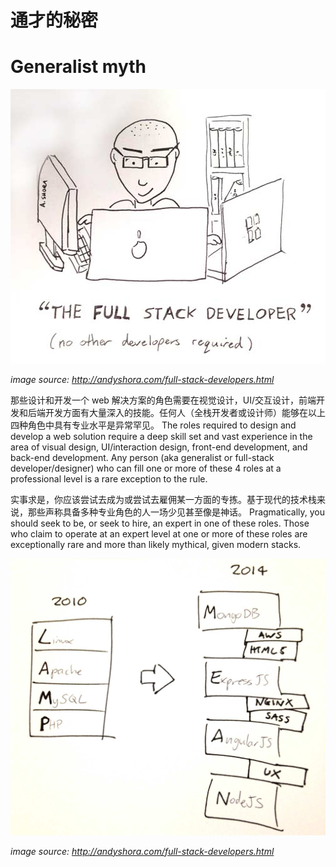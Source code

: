 # 通才的秘密
# Generalist myth

![](../images/full-stack.jpg "http://andyshora.com/full-stack-developers.html")

<cite>image source: <a href="http://andyshora.com/full-stack-developers.html">http://andyshora.com/full-stack-developers.html</a></cite>

那些设计和开发一个 web 解决方案的角色需要在视觉设计，UI/交互设计，前端开发和后端开发方面有大量深入的技能。任何人（全栈开发者或设计师）能够在以上四种角色中具有专业水平是异常罕见。
The roles required to design and develop a web solution require a deep skill set and vast experience in the area of visual design, UI/interaction design, front-end development, and back-end development. Any person (aka generalist or full-stack developer/designer) who can fill one or more of these 4 roles at a professional level is a rare exception to the rule.

实事求是，你应该尝试去成为或尝试去雇佣某一方面的专拣。基于现代的技术栈来说，那些声称具备多种专业角色的人一场少见甚至像是神话。
Pragmatically, you should seek to be, or seek to hire, an expert in one of these roles. Those who claim to operate at an expert level at one or more of these roles are exceptionally rare and more than likely mythical, given modern stacks.

![](../images/stacks-change.jpg "http://andyshora.com/full-stack-developers.html")

<cite>image source: <a href="http://andyshora.com/full-stack-developers.html">http://andyshora.com/full-stack-developers.html</a></cite>
















 






